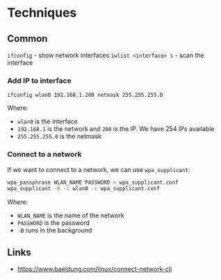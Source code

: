 # Techniques

## Common

`ifconfig` - show network interfaces
`iwlist <interface> s` - scan the interface

### Add IP to interface

`ifconfig wlan0 192.168.1.200 netmask 255.255.255.0`

Where:

- `wlan0` is the interface
- `192.168.1` is the network and `200` is the IP. We have 254 IPs available
- `255.255.255.0` is the netmask

### Connect to a network

If we want to connect to a network, we can use `wpa_supplicant`:

```bash
wpa_passphrase WLAN_NAME PASSWORD > wpa_supplicant.conf
wpa_supplicant -B -i wlan0 -c wpa_supplicant.conf
```

Where:

- `WLAN_NAME` is the name of the network
- `PASSWORD` is the password
- `-B` runs in the background

## Links

- https://www.baeldung.com/linux/connect-network-cli